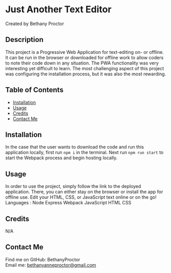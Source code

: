 # Just Another Text Editor
  Created by Bethany Proctor 

  ## Description
  This project is a Progressive Web Application for text-editing on- or offline. It can be run in the browser or downloaded for offline work to allow coders to note their code down in any situation. The PWA functionality was very interesting yet difficult to learn. The most challenging aspect of this project was configuring the installation process, but it was also the most rewarding. 

  ## Table of Contents
  * [Installation](#installation)
  * [Usage](#usage)
  * [Credits](#credits)
  * [Contact Me](#contact-me)
  

  ## Installation
  In the case that the user wants to download the code and run this application locally, first run `npm i` in the terminal. Next run `npm run start` to start the Webpack process and begin hosting locally.

  ## Usage
  In order to use the project, simply follow the link to the deployed application. There, you can either stay on the browser or install the app for offline use. Edit your HTML, CSS, or JavaScript text online or on the go! 
  </br>
  Languages : Node Express Webpack JavaScript HTML CSS

  ## Credits
  N/A

  ## Contact Me
  Find me on GitHub: BethanyProctor
  </br>
  Email me: bethanyanneproctor@gmail.com

  
